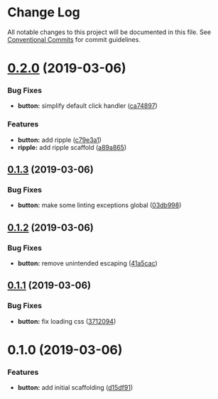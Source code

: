 # Change Log

All notable changes to this project will be documented in this file.
See [Conventional Commits](https://conventionalcommits.org) for commit guidelines.

# [0.2.0](https://github.com/BBosman/au-mcw/compare/@au-mcw/button@0.1.3...@au-mcw/button@0.2.0) (2019-03-06)


### Bug Fixes

* **button:** simplify default click handler ([ca74897](https://github.com/BBosman/au-mcw/commit/ca74897))


### Features

* **button:** add ripple ([c79e3a1](https://github.com/BBosman/au-mcw/commit/c79e3a1))
* **ripple:** add ripple scaffold ([a89a865](https://github.com/BBosman/au-mcw/commit/a89a865))





## [0.1.3](https://github.com/BBosman/au-mcw/compare/@au-mcw/button@0.1.2...@au-mcw/button@0.1.3) (2019-03-06)


### Bug Fixes

* **button:** make some linting exceptions global ([03db998](https://github.com/BBosman/au-mcw/commit/03db998))





## [0.1.2](https://github.com/BBosman/au-mcw/compare/@au-mcw/button@0.1.1...@au-mcw/button@0.1.2) (2019-03-06)


### Bug Fixes

* **button:** remove unintended escaping ([41a5cac](https://github.com/BBosman/au-mcw/commit/41a5cac))





## [0.1.1](https://github.com/BBosman/au-mcw/compare/@au-mcw/button@0.1.0...@au-mcw/button@0.1.1) (2019-03-06)


### Bug Fixes

* **button:** fix loading css ([3712094](https://github.com/BBosman/au-mcw/commit/3712094))





# 0.1.0 (2019-03-06)


### Features

* **button:** add initial scaffolding ([d15df91](https://github.com/BBosman/au-mcw/commit/d15df91))

